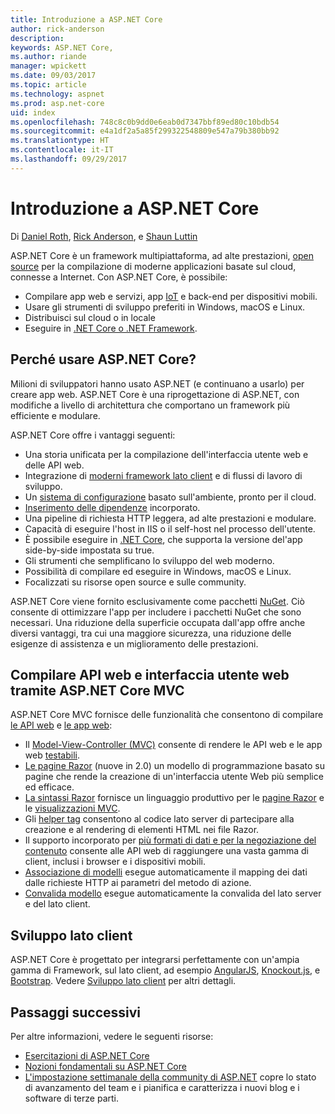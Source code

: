 ```yaml
---
title: Introduzione a ASP.NET Core
author: rick-anderson
description: 
keywords: ASP.NET Core,
ms.author: riande
manager: wpickett
ms.date: 09/03/2017
ms.topic: article
ms.technology: aspnet
ms.prod: asp.net-core
uid: index
ms.openlocfilehash: 748c8c0b9dd0e6eab0d7347bbf89ed80c10bdb54
ms.sourcegitcommit: e4a1df2a5a85f299322548809e547a79b380bb92
ms.translationtype: HT
ms.contentlocale: it-IT
ms.lasthandoff: 09/29/2017
---
```

# <a name="introduction-to-aspnet-core"></a>Introduzione a ASP.NET Core

Di [Daniel Roth](https://github.com/danroth27), [Rick Anderson](https://twitter.com/RickAndMSFT), e [Shaun Luttin](https://twitter.com/dicshaunary)

ASP.NET Core è un framework multipiattaforma, ad alte prestazioni, [open source](https://github.com/aspnet/home) per la compilazione di moderne applicazioni basate sul cloud, connesse a Internet. Con ASP.NET Core, è possibile:

* Compilare app web e servizi, app [IoT](https://www.microsoft.com/en-us/internet-of-things/) e back-end per dispositivi mobili.
* Usare gli strumenti di sviluppo preferiti in Windows, macOS e Linux.
* Distribuisci sul cloud o in locale
* Eseguire in [.NET Core o .NET Framework](https://docs.microsoft.com/dotnet/articles/standard/choosing-core-framework-server).

## <a name="why-use-aspnet-core"></a>Perché usare ASP.NET Core?

Milioni di sviluppatori hanno usato ASP.NET (e continuano a usarlo) per creare app web. ASP.NET Core è una riprogettazione di ASP.NET, con modifiche a livello di architettura che comportano un framework più efficiente e modulare.

ASP.NET Core offre i vantaggi seguenti:

* Una storia unificata per la compilazione dell'interfaccia utente web e delle API web.
* Integrazione di [moderni framework lato client](xref:client-side/index) e di flussi di lavoro di sviluppo.
* Un [sistema di configurazione](xref:fundamentals/configuration) basato sull'ambiente, pronto per il cloud.
* [Inserimento delle dipendenze](xref:fundamentals/dependency-injection) incorporato.
* Una pipeline di richiesta HTTP leggera, ad alte prestazioni e modulare.
* Capacità di eseguire l'host in IIS o il self-host nel processo dell'utente.
* È possibile eseguire in [.NET Core](https://docs.microsoft.com/dotnet/articles/standard/choosing-core-framework-server), che supporta la versione del'app side-by-side impostata su true.
* Gli strumenti che semplificano lo sviluppo del web moderno.
* Possibilità di compilare ed eseguire in Windows, macOS e Linux.
* Focalizzati su risorse open source e sulle community.

ASP.NET Core viene fornito esclusivamente come pacchetti [NuGet](https://www.nuget.org/). Ciò consente di ottimizzare l'app per includere i pacchetti NuGet che sono necessari. Una riduzione della superficie occupata dall'app offre anche diversi vantaggi, tra cui una maggiore sicurezza, una riduzione delle esigenze di assistenza e un miglioramento delle prestazioni.

## <a name="build-web-apis-and-web-ui-using-aspnet-core-mvc"></a>Compilare API web e interfaccia utente web tramite ASP.NET Core MVC

ASP.NET Core MVC fornisce delle funzionalità che consentono di compilare [le API web](xref:tutorials/index#building-web-apis) e [le app web](xref:tutorials/index#building-web-applications):

* Il [Model-View-Controller (MVC)](xref:mvc/overview) consente di rendere le API web e le app web [testabili](testing/index.md).
* [Le pagine Razor](xref:mvc/razor-pages/index) (nuove in 2.0) un modello di programmazione basato su pagine che rende la creazione di un'interfaccia utente Web più semplice ed efficace.
* [La sintassi Razor](xref:mvc/views/razor) fornisce un linguaggio produttivo per le [pagine Razor](xref:mvc/razor-pages/index) e le [visualizzazioni MVC](xref:mvc/views/overview).
* Gli [helper tag](xref:mvc/views/tag-helpers/intro) consentono al codice lato server di partecipare alla creazione e al rendering di elementi HTML nei file Razor.
* Il supporto incorporato per [più formati di dati e per la negoziazione del contenuto](mvc/models/formatting.md) consente alle API web di raggiungere una vasta gamma di client, inclusi i browser e i dispositivi mobili.
* [Associazione di modelli](xref:mvc/models/model-binding) esegue automaticamente il mapping dei dati dalle richieste HTTP ai parametri del metodo di azione.
* [Convalida modello](xref:mvc/models/validation) esegue automaticamente la convalida del lato server e del lato client.

## <a name="client-side-development"></a>Sviluppo lato client

ASP.NET Core è progettato per integrarsi perfettamente con un'ampia gamma di Framework, sul lato client, ad esempio [AngularJS](xref:client-side/angular), [Knockout.js](xref:client-side/knockout), e [Bootstrap](xref:client-side/bootstrap). Vedere [Sviluppo lato client](client-side/index.md) per altri dettagli.

## <a name="next-steps"></a>Passaggi successivi

Per altre informazioni, vedere le seguenti risorse:

* [Esercitazioni di ASP.NET Core](xref:tutorials/index)
* [Nozioni fondamentali su ASP.NET Core](xref:fundamentals/index)
* [L'impostazione settimanale della community di ASP.NET](https://live.asp.net/) copre lo stato di avanzamento del team e i pianifica e caratterizza i nuovi blog e i software di terze parti.
